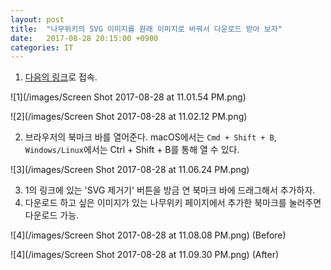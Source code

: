 ```yaml
---
layout: post
title:  "나무위키의 SVG 이미지를 원래 이미지로 바꿔서 다운로드 받아 보자"
date:   2017-08-28 20:15:00 +0900
categories: IT
---
```


1. [다음의 링크](http://static.r3mark.xyz/add_bookmark.html)로 접속.  

![1](/images/Screen Shot 2017-08-28 at 11.01.54 PM.png)  

![2](/images/Screen Shot 2017-08-28 at 11.02.12 PM.png)  

2. 브라우저의 북마크 바를 열어준다. macOS에서는 `Cmd + Shift + B`, `Windows/Linux`에서는 Ctrl + Shift + B를 통해 열 수 있다.  

![3](/images/Screen Shot 2017-08-28 at 11.06.24 PM.png)  

3. 1의 링크에 있는 'SVG 제거기' 버튼을 방금 연 북마크 바에 드래그해서 추가하자.
4. 다운로드 하고 싶은 이미지가 있는 나무위키 페이지에서 추가한 북마크를 눌러주면 다운로드 가능.   

![4](/images/Screen Shot 2017-08-28 at 11.08.08 PM.png)
(Before)  

![4](/images/Screen Shot 2017-08-28 at 11.09.30 PM.png)
(After)

